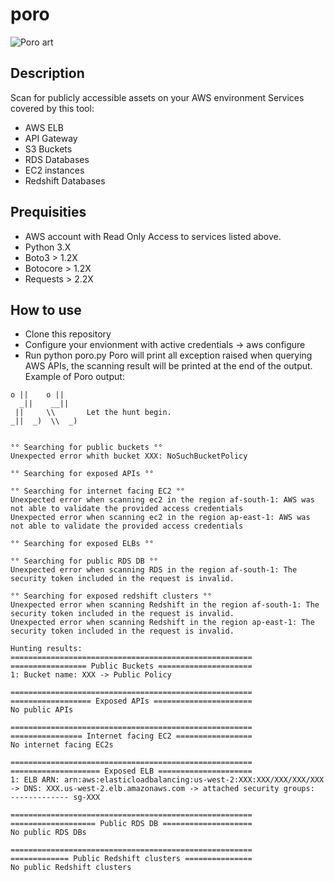 # poro
![Poro art](https://i.ibb.co/4K4vq3G/poro-small.png)

## Description
Scan for publicly accessible assets on your AWS environment
Services covered by this tool:
- AWS ELB
- API Gateway
- S3 Buckets
- RDS Databases
- EC2 instances
- Redshift Databases

## Prequisities
- AWS account with Read Only Access to services listed above.
- Python 3.X
- Boto3 > 1.2X
- Botocore > 1.2X
- Requests > 2.2X

## How to use
- Clone this repository
- Configure your envionment with active credentials -> aws configure
- Run python poro.py
Poro will print all exception raised when querying AWS APIs, the scanning result will be printed at the end of the output.
Example of Poro output:
```
o ||    o ||
  _||    __||     
 ||     \\       Let the hunt begin.
_||  _)  \\  _) 


°° Searching for public buckets °°
Unexpected error whith bucket XXX: NoSuchBucketPolicy

°° Searching for exposed APIs °°

°° Searching for internet facing EC2 °°
Unexpected error when scanning ec2 in the region af-south-1: AWS was not able to validate the provided access credentials
Unexpected error when scanning ec2 in the region ap-east-1: AWS was not able to validate the provided access credentials

°° Searching for exposed ELBs °°

°° Searching for public RDS DB °°
Unexpected error when scanning RDS in the region af-south-1: The security token included in the request is invalid.

°° Searching for exposed redshift clusters °°
Unexpected error when scanning Redshift in the region af-south-1: The security token included in the request is invalid.
Unexpected error when scanning Redshift in the region ap-east-1: The security token included in the request is invalid.

Hunting results:
======================================================
================= Public Buckets =====================
1: Bucket name: XXX -> Public Policy

======================================================
================== Exposed APIs ======================
No public APIs

======================================================
================ Internet facing EC2 =================
No internet facing EC2s

======================================================
==================== Exposed ELB =====================
1: ELB ARN: arn:aws:elasticloadbalancing:us-west-2:XXX:XXX/XXX/XXX/XXX -> DNS: XXX.us-west-2.elb.amazonaws.com -> attached security groups:
------------- sg-XXX

======================================================
=================== Public RDS DB ====================
No public RDS DBs

======================================================
============= Public Redshift clusters ===============
No public Redshift clusters
```
